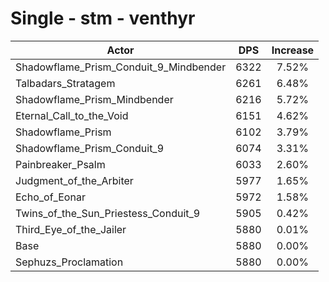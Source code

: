 # Single - stm - venthyr
| Actor | DPS | Increase |
|---|:---:|:---:|
|Shadowflame_Prism_Conduit_9_Mindbender|6322|7.52%|
|Talbadars_Stratagem|6261|6.48%|
|Shadowflame_Prism_Mindbender|6216|5.72%|
|Eternal_Call_to_the_Void|6151|4.62%|
|Shadowflame_Prism|6102|3.79%|
|Shadowflame_Prism_Conduit_9|6074|3.31%|
|Painbreaker_Psalm|6033|2.60%|
|Judgment_of_the_Arbiter|5977|1.65%|
|Echo_of_Eonar|5972|1.58%|
|Twins_of_the_Sun_Priestess_Conduit_9|5905|0.42%|
|Third_Eye_of_the_Jailer|5880|0.01%|
|Base|5880|0.00%|
|Sephuzs_Proclamation|5880|0.00%|
